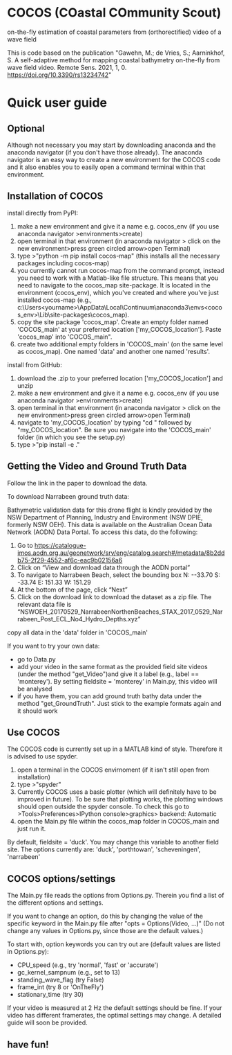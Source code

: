 # COCOS (COastal COmmunity Scout)
on-the-fly estimation of coastal parameters from (orthorectified) video of a wave field

This is code based on the publication "Gawehn, M.; de Vries, S.; Aarninkhof, S. A self-adaptive method for mapping coastal bathymetry on-the-fly from wave field video. Remote Sens. 2021, 1, 0. https://doi.org/10.3390/rs13234742"

Quick user guide
================

Optional
--------
Although not necessary you may start by downloading anaconda and the anaconda navigator (if you don't have those already). The anaconda navigator is an easy way to create a new environment for the COCOS code and it also enables you to easily open a command terminal within that environment.

Installation of COCOS
---------------------
install directly from PyPI:
1. make a new environment and give it a name e.g. cocos_env (if you use anaconda navigator >environments>create)
2. open terminal in that environment (in anaconda navigator > click on the new environment>press green circled arrow>open Terminal)
3. type >"python -m pip install cocos-map" (this installs all the necessary packages including cocos-map)
4. you currently cannot run cocos-map from the command prompt, instead you need to work with a Matlab-like file structure. This means that you need to navigate to the cocos_map site-package. It is located in the environment (cocos_env), which you've created and where you've just installed cocos-map (e.g., c:\Users\<yourname>\AppData\Local\Continuum\anaconda3\envs\<cocos_env>\Lib\site-packages\cocos_map).
5. copy the site package 'cocos_map'. Create an empty folder named 'COCOS_main' at your preferred location ['my_COCOS_location']. Paste 'cocos_map' into 'COCOS_main".
6. create two additional empty folders in 'COCOS_main' (on the same level as cocos_map). One named 'data' and another one named 'results'.

install from GitHub:
1. download the .zip to your preferred location ['my_COCOS_location'] and unzip
2. make a new environment and give it a name e.g. cocos_env (if you use anaconda navigator >environments>create)
3. open terminal in that environment (in anaconda navigator > click on the new environment>press green circled arrow>open Terminal)
4. navigate to 'my_COCOS_location' by typing "cd " followed by "my_COCOS_location". Be sure you navigate into the 'COCOS_main' folder (in which you see the setup.py)
5. type >"pip install -e ."

Getting the Video and Ground Truth Data
---------------------------------------
Follow the link in the paper to download the data.

To download Narrabeen ground truth data:

Bathymetric validation data for this drone flight is kindly provided by the NSW Department of Planning, Industry and Environment (NSW DPIE, formerly NSW OEH). This data is available on the Australian Ocean Data Network (AODN) Data Portal. To access this data, do the following:
1. Go to https://catalogue-imos.aodn.org.au/geonetwork/srv/eng/catalog.search#/metadata/8b2ddb75-2f29-4552-af6c-eac9b02156a6 
2. Click on “View and download data through the AODN portal”
3. To navigate to Narrabeen Beach, select the bounding box 
	N: --33.70
	S: -33.74
	E: 151.33
	W: 151.29 
4. At the bottom of the page, click “Next”
5. Click on the download link to download the dataset as a zip file. The relevant data file is
“NSWOEH_20170529_NarrabeenNorthenBeaches_STAX_2017_0529_Narrabeen_Post_ECL_No4_Hydro_Depths.xyz”

copy all data in the 'data' folder in 'COCOS_main'

If you want to try your own data:
- go to Data.py
- add your video in the same format as the provided field site videos (under the method "get_Video")and give it a label (e.g., label == 'monterey'). By setting fieldsite = 'monterey' in Main.py, this video will be analysed
- if you have them, you can add ground truth bathy data under the method "get_GroundTruth". Just stick to the example formats again and it should work

Use COCOS
---------
The COCOS code is currently set up in a MATLAB kind of style. Therefore it is advised to use spyder.

1. open a terminal in the COCOS envirnoment (if it isn't still open from installation)
2. type >"spyder"
3. Currently COCOS uses a basic plotter (which will definitely have to be improved in future). To be sure that plotting works, the plotting windows should open outside the spyder console. To check this go to >Tools>Preferences>IPython console>graphics> backend: Automatic
4. open the Main.py file within the cocos_map folder in COCOS_main and just run it.

By default, fieldsite = 'duck'. You may change this variable to another field site. The options currently are: 'duck', 'porthtowan', 'scheveningen', 'narrabeen' 

COCOS options/settings
----------------------

The Main.py file reads the options from Options.py. Therein you find a list of the different options and settings.

If you want to change an option, do this by changing the value of the specific keyword in the Main.py file after "opts = Options(Video, ...)"
(Do not change any values in Options.py, since those are the default values.)

To start with, option keywords you can try out are (default values are listed in Options.py): 
- CPU_speed (e.g., try 'normal', 'fast' or 'accurate') 
- gc_kernel_sampnum (e.g., set to 13)
- standing_wave_flag (try False)
- frame_int (try 8 or 'OnTheFly')
- stationary_time (try 30)

If your video is measured at 2 Hz the default settings should be fine. If your video has different framerates, the optimal settings may change. A detailed guide will soon be provided.

have fun!
---------

